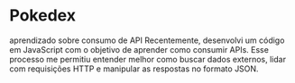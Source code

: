 # Pokedex
aprendizado sobre consumo de API
Recentemente, desenvolvi um código em JavaScript com o objetivo de aprender como consumir APIs. Esse processo me permitiu entender melhor como buscar dados externos, lidar com requisições HTTP e manipular as respostas no formato JSON.
